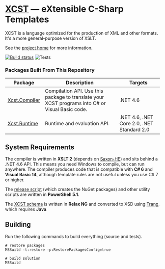 ﻿[XCST] — eXtensible C-Sharp Templates
=====================================
XCST is a language optimized for the production of XML and other formats. It's a more general-purpose version of XSLT.

See the [project home][XCST] for more information.

[![Build status](https://ci.appveyor.com/api/projects/status/93bvxpo3x4bg2po8/branch/v1?svg=true)](https://ci.appveyor.com/project/maxtoroq/xcst/branch/v1) ![Tests](https://img.shields.io/appveyor/tests/maxtoroq/XCST/v1)

### Packages Built From This Repository

Package | Description | Targets
------- | ----------- | -------
[Xcst.Compiler] | Compilation API. Use this package to translate your XCST programs into C# or Visual Basic code. | .NET 4.6
[Xcst.Runtime] | Runtime and evaluation API. | .NET 4.6, .NET Core 2.0, .NET Standard 2.0

System Requirements
-------------------
The compiler is written in **XSLT 2** (depends on [Saxon-HE]) and sits behind a .NET 4.6 API. This means you need Windows to compile, but can run anywhere. The compiler produces code that is compatible with **C# 6** and **Visual Basic 14**, although template rules are not useful unless you use C# 7 or higher.

The [release script](build/release.ps1) (which creates the NuGet packages) and other utility scripts are written in **PowerShell 5.1**.

The [XCST schema](schemas/xcst.rng) is written in **Relax NG** and converted to XSD using [Trang], which requires **Java**.

Building
--------
Run the following commands to build everything (source and tests).

```
# restore packages
MSBuild -t:restore -p:RestorePackagesConfig=true

# build solution
MSBuild
```

[XCST]: https://maxtoroq.github.io/XCST/
[Xcst.Compiler]: https://www.nuget.org/packages/Xcst.Compiler
[Xcst.Runtime]: https://www.nuget.org/packages/Xcst.Runtime
[Saxon-HE]: http://saxon.sf.net/
[Trang]: https://github.com/relaxng/jing-trang
